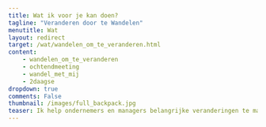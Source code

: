```yaml
---
title: Wat ik voor je kan doen?
tagline: "Veranderen door te Wandelen"
menutitle: Wat
layout: redirect
target: /wat/wandelen_om_te_veranderen.html
content: 
    - wandelen_om_te_veranderen
    - ochtendmeeting
    - wandel_met_mij
    - 2daagse
dropdown: true
comments: False
thumbnail: /images/full_backpack.jpg
teaser: Ik help ondernemers en managers belangrijke veranderingen te maken.
---
```

